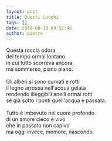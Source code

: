 ```yaml
---
layout: post
title: Questi Luoghi
tags: []
date: 2018-08-18 09:52:45
author: pietro
---
```

Questa roccia odora<br/>del tempo ormai lontano<br/>in cui tutto scorreva ancora<br/>ma sommerso, piano piano.<br/><br/>Gli alberi si sono curvati e rotti<br/>il legno arrossa nell'acqua gelata<br/>rendendo illeggibili anelli ormai rotti<br/>se già sotto i ponti quell'acqua è passata.<br/><br/>Tutto è imbevuto nel cuore profondo<br/>di un amore cieco e vivo<br/>che in passato non capivo<br/>ma oggi invece, memore, nascondo.
